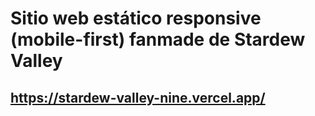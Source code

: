 # Sitio web estático responsive (mobile-first) fanmade de Stardew Valley

## https://stardew-valley-nine.vercel.app/

